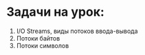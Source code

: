 # Задачи на урок:
1. I/O Streams,  виды потоков ввода-вывода
2. Потоки байтов
3. Потоки символов







